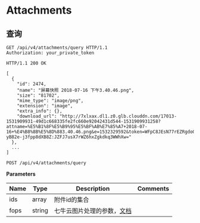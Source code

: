 # Attachments

## 查询

```http
GET /api/v4/attachments/query HTTP/1.1
Authorization: your_private_token

```

```http
HTTP/1.1 200 OK

[
  {
    "id": 2474,
    "name": "屏幕快照 2018-07-16 下午3.40.46.png",
    "size": "81702",
    "mime_type": "image/png",
    "extension": "image",
    "extra_info": {},
    "download_url": "http://7xlxax.dl1.z0.glb.clouddn.com/17013-1531909931-49d1c668335fe2fc660e92042431d544-1531909931258?attname=%E5%B1%8F%E5%B9%95%E5%BF%AB%E7%85%A7+2018-07-16+%E4%B8%8B%E5%8D%883.40.46.png&e=1532329592&token=WFpC8JEsN77rEZRgdoQgQw-yB82e-j3fpp8dXB8Z:JZFJ7usX7rWZ6hxZgkdkq3WWhXw="
  },
  ...
]

```

`POST /api/v4/attachments/query`

**Parameters**

| Name | Type | Description | Comments |
| --- | --- | --- | ---- |
| ids | array | 附件id的集合 |
| fops | string | 七牛云图片处理的参数，<a href='https://developer.qiniu.com/search?keyword=%E5%9B%BE%E7%89%87%E5%A4%84%E7%90%86'>文档</a> |
